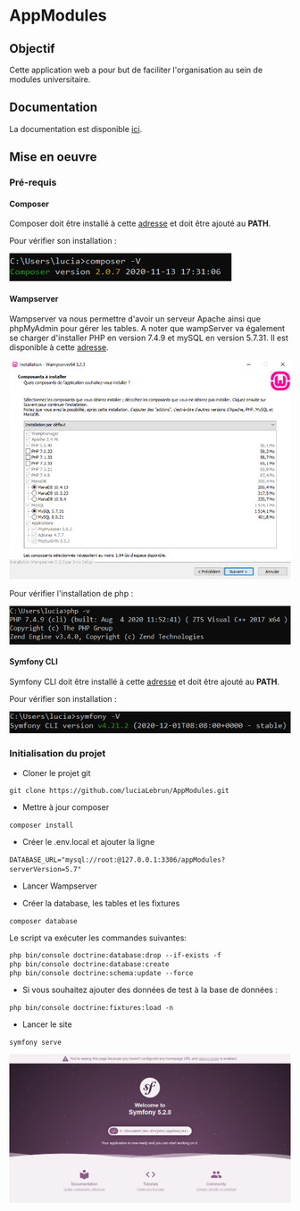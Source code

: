 # AppModules

## Objectif
Cette application web a pour but de faciliter l'organisation au sein de modules universitaire.

## Documentation
La documentation est disponible [ici](docs/index.md).

## Mise en oeuvre

### Pré-requis

#### Composer
Composer doit être installé à cette [adresse](https://getcomposer.org/download/) 
et doit être ajouté au **PATH**.

Pour vérifier son installation :

![alt text](ressources/composer_version.PNG "Test installation composer 'composer -V'")

#### Wampserver
Wampserver va nous permettre d'avoir un serveur Apache ainsi que phpMyAdmin pour gérer
les tables. A noter que wampServer va également se charger d'installer PHP en version 7.4.9 
et mySQL en version 5.7.31. Il est disponible à cette [adresse](https://www.wampserver.com/#download-wrapper).

![alt text](ressources/wamp_install.PNG "PHP 7.4.9 Mysql 5.7.31 wampserver")

Pour vérifier l'installation de php :

![alt text](ressources/php_version.PNG "Test installation php 'php --v'")

#### Symfony CLI
Symfony CLI doit être installé à cette [adresse](https://symfony.com/download) 
et doit être ajouté au **PATH**.

Pour vérifier son installation :

![alt text](ressources/symfony_version.PNG "Test installation symfony 'symfony -V'")

### Initialisation du projet

- Cloner le projet git

```
git clone https://github.com/luciaLebrun/AppModules.git
```

- Mettre à jour composer

``
composer install
``

- Créer le .env.local et ajouter la ligne

``
DATABASE_URL="mysql://root:@127.0.0.1:3306/appModules?serverVersion=5.7"
``

- Lancer Wampserver

- Créer la database, les tables et les fixtures

``
composer database
``

Le script va exécuter les commandes suivantes:

```
php bin/console doctrine:database:drop --if-exists -f
php bin/console doctrine:database:create
php bin/console doctrine:schema:update --force
```

- Si vous souhaitez ajouter des données de test à la base de données :

``
php bin/console doctrine:fixtures:load -n
``

- Lancer le site

``
symfony serve
`` 

![alt text](ressources/symfony_accueil.PNG "Logo Title Text 1")
